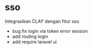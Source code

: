 # sso

Integrasikan CLAY dengan fitur sso 
- bug fix login via token error session
- add routing login
- add require laravel ui
